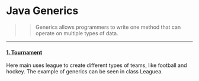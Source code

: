 # Java Generics

>>Generics allows programmers to write one method that can operate on multiple types of data.

---

#### [1. Tournament](1.Tournament/src)

Here main uses league to create different types of teams, like football and hockey. The example of generics can be seen in class Leaguea.
